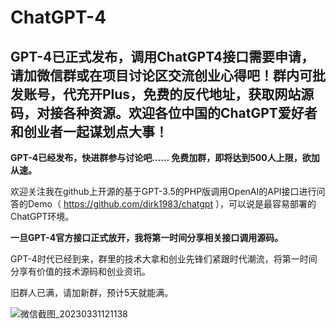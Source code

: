 # ChatGPT-4
GPT-4已正式发布，调用ChatGPT4接口需要申请，请加微信群或在项目讨论区交流创业心得吧！群内可批发账号，代充开Plus，免费的反代地址，获取网站源码，对接各种资源。欢迎各位中国的ChatGPT爱好者和创业者一起谋划点大事！
------
**GPT-4已经发布，快进群参与讨论吧…… 免费加群，即将达到500人上限，欲加从速。**

欢迎关注我在github上开源的基于GPT-3.5的PHP版调用OpenAI的API接口进行问答的Demo（ https://github.com/dirk1983/chatgpt ），可以说是最容易部署的ChatGPT环境。

**一旦GPT-4官方接口正式放开，我将第一时间分享相关接口调用源码。**

GPT-4时代已经到来，群里的技术大拿和创业先锋们紧跟时代潮流，将第一时间分享有价值的技术源码和创业资讯。




旧群人已满，请加新群，预计5天就能满。

![微信截图_20230331121138](https://user-images.githubusercontent.com/5563148/229020827-f0588d76-dede-4355-b314-dd384b5fa4b9.png)
